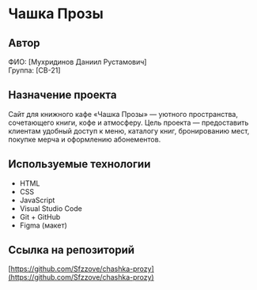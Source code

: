 # Чашка Прозы

## Автор
ФИО: [Мухридинов Даниил Рустамович]  
Группа: [СВ-21]
## Назначение проекта
Сайт для книжного кафе «Чашка Прозы» — уютного пространства, сочетающего книги, кофе и атмосферу. Цель проекта — предоставить клиентам удобный доступ к меню, каталогу книг, бронированию мест, покупке мерча и оформлению абонементов.

## Используемые технологии
- HTML
- CSS
- JavaScript
- Visual Studio Code
- Git + GitHub
- Figma (макет)

## Ссылка на репозиторий
[https://github.com/Sfzzove/chashka-prozy](https://github.com/Sfzzove/chashka-prozy)
